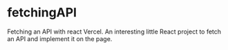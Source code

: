 # fetchingAPI
Fetching an API with react Vercel.
An interesting little React project to fetch an API and implement it on the page.
